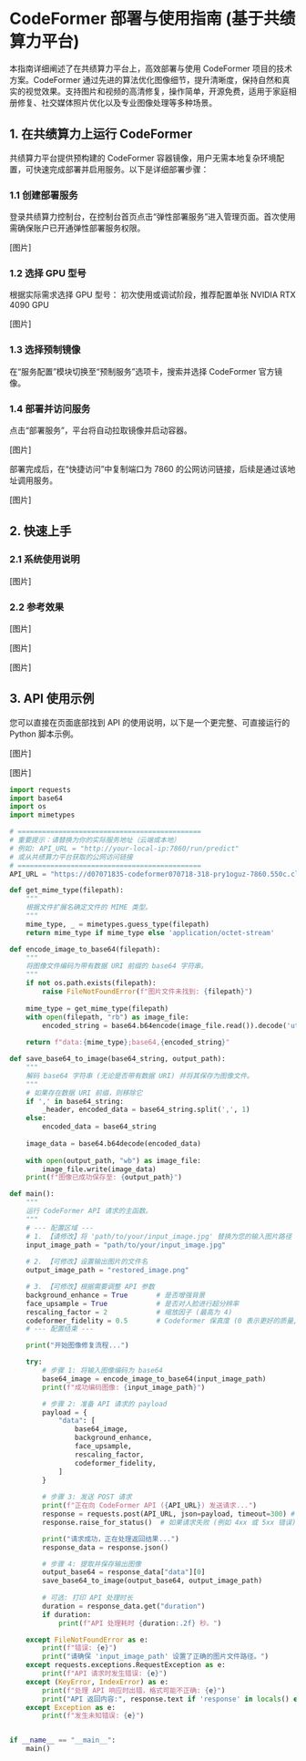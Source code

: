 # CodeFormer 部署与使用指南 (基于共绩算力平台)

本指南详细阐述了在共绩算力平台上，高效部署与使用 CodeFormer 项目的技术方案。CodeFormer 通过先进的算法优化图像细节，提升清晰度，保持自然和真实的视觉效果。支持图片和视频的高清修复，操作简单，开源免费，适用于家庭相册修复、社交媒体照片优化以及专业图像处理等多种场景。

## 1. 在共绩算力上运行 CodeFormer

共绩算力平台提供预构建的 CodeFormer 容器镜像，用户无需本地复杂环境配置，可快速完成部署并启用服务。以下是详细部署步骤：

### 1.1 创建部署服务
登录共绩算力控制台，在控制台首页点击“弹性部署服务”进入管理页面。首次使用需确保账户已开通弹性部署服务权限。

[图片]

### 1.2 选择 GPU 型号
根据实际需求选择 GPU 型号：
初次使用或调试阶段，推荐配置单张 NVIDIA RTX 4090 GPU

[图片]

### 1.3 选择预制镜像
在“服务配置”模块切换至“预制服务”选项卡，搜索并选择 CodeFormer 官方镜像。

### 1.4 部署并访问服务
点击“部署服务”，平台将自动拉取镜像并启动容器。

[图片]

部署完成后，在“快捷访问”中复制端口为 7860 的公网访问链接，后续是通过该地址调用服务。

[图片]

## 2. 快速上手

### 2.1 系统使用说明

[图片]


### 2.2 参考效果

[图片]

[图片]

[图片]

## 3. API 使用示例

您可以直接在页面底部找到 API 的使用说明，以下是一个更完整、可直接运行的 Python 脚本示例。

[图片]

[图片]

```python
import requests
import base64
import os
import mimetypes

# =============================================
# 重要提示：请替换为你的实际服务地址（云端或本地）
# 例如: API_URL = "http://your-local-ip:7860/run/predict"
# 或从共绩算力平台获取的公网访问链接
# =============================================
API_URL = "https://d07071835-codeformer070718-318-pry1oguz-7860.550c.cloud/run/predict"

def get_mime_type(filepath):
    """
    根据文件扩展名确定文件的 MIME 类型。
    """
    mime_type, _ = mimetypes.guess_type(filepath)
    return mime_type if mime_type else 'application/octet-stream'

def encode_image_to_base64(filepath):
    """
    将图像文件编码为带有数据 URI 前缀的 base64 字符串。
    """
    if not os.path.exists(filepath):
        raise FileNotFoundError(f"图片文件未找到: {filepath}")
    
    mime_type = get_mime_type(filepath)
    with open(filepath, "rb") as image_file:
        encoded_string = base64.b64encode(image_file.read()).decode('utf-8')
    
    return f"data:{mime_type};base64,{encoded_string}"

def save_base64_to_image(base64_string, output_path):
    """
    解码 base64 字符串 (无论是否带有数据 URI) 并将其保存为图像文件。
    """
    # 如果存在数据 URI 前缀，则移除它
    if ',' in base64_string:
        _header, encoded_data = base64_string.split(',', 1)
    else:
        encoded_data = base64_string
        
    image_data = base64.b64decode(encoded_data)
    
    with open(output_path, "wb") as image_file:
        image_file.write(image_data)
    print(f"图像已成功保存至: {output_path}")

def main():
    """
    运行 CodeFormer API 请求的主函数。
    """
    # --- 配置区域 ---
    # 1. 【请修改】将 'path/to/your/input_image.jpg' 替换为您的输入图片路径
    input_image_path = "path/to/your/input_image.jpg"
    
    # 2. 【可修改】设置输出图片的文件名
    output_image_path = "restored_image.png"

    # 3. 【可修改】根据需要调整 API 参数
    background_enhance = True       # 是否增强背景
    face_upsample = True            # 是否对人脸进行超分辨率
    rescaling_factor = 2            # 缩放因子 (最高为 4)
    codeformer_fidelity = 0.5       # Codeformer 保真度 (0 表示更好的质量, 1 表示更好的人脸身份保留)
    # --- 配置结束 ---

    print("开始图像修复流程...")

    try:
        # 步骤 1: 将输入图像编码为 base64
        base64_image = encode_image_to_base64(input_image_path)
        print(f"成功编码图像: {input_image_path}")

        # 步骤 2: 准备 API 请求的 payload
        payload = {
            "data": [
                base64_image,
                background_enhance,
                face_upsample,
                rescaling_factor,
                codeformer_fidelity,
            ]
        }
        
        # 步骤 3: 发送 POST 请求
        print(f"正在向 CodeFormer API ({API_URL}) 发送请求...")
        response = requests.post(API_URL, json=payload, timeout=300) # 设置300秒超时
        response.raise_for_status()  # 如果请求失败 (例如 4xx 或 5xx 错误), 则会抛出异常

        print("请求成功，正在处理返回结果...")
        response_data = response.json()

        # 步骤 4: 提取并保存输出图像
        output_base64 = response_data["data"][0]
        save_base64_to_image(output_base64, output_image_path)
        
        # 可选: 打印 API 处理时长
        duration = response_data.get("duration")
        if duration:
            print(f"API 处理耗时 {duration:.2f} 秒。")

    except FileNotFoundError as e:
        print(f"错误: {e}")
        print("请确保 'input_image_path' 设置了正确的图片文件路径。")
    except requests.exceptions.RequestException as e:
        print(f"API 请求时发生错误: {e}")
    except (KeyError, IndexError) as e:
        print(f"处理 API 响应时出错，格式可能不正确: {e}")
        print("API 返回内容:", response.text if 'response' in locals() else 'N/A')
    except Exception as e:
        print(f"发生未知错误: {e}")


if __name__ == "__main__":
    main()
``` 